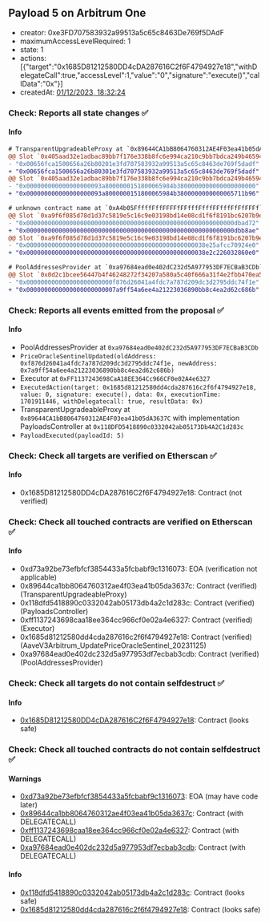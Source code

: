 ## Payload 5 on Arbitrum One

- creator: 0xe3FD707583932a99513a5c65c8463De769f5DAdF
- maximumAccessLevelRequired: 1
- state: 1
- actions: [{"target":"0x1685D81212580DD4cDA287616C2f6F4794927e18","withDelegateCall":true,"accessLevel":1,"value":"0","signature":"execute()","callData":"0x"}]
- createdAt: [01/12/2023, 18:32:24](https://arbiscan.io/tx/0x3ea585b3415974b8d5d7af54c05702e74b730b78794456ca2a8a99dc916ff1b5)

### Check: Reports all state changes :white_check_mark:

#### Info


```diff
# TransparentUpgradeableProxy at `0x89644CA1bB8064760312AE4F03ea41b05dA3637C` with implementation PayloadsController at `0x118DFD5418890c0332042ab05173Db4A2C1d283c`
@@ Slot `0x405aad32e1adbac89bb7f176e338b8fc6e994ca210c9bb7bdca249b465942250` @@
- "0x00656fca1500656a26b80201e3fd707583932a99513a5c65c8463de769f5dadf"
+ "0x00656fca1500656a26b80301e3fd707583932a99513a5c65c8463de769f5dadf"
@@ Slot `0x405aad32e1adbac89bb7f176e338b8fc6e994ca210c9bb7bdca249b465942251` @@
- "0x000000000000000000093a8000000151800065984b3800000000000000000000"
+ "0x000000000000000000093a8000000151800065984b3800000000000065711b96"
```

```diff
# unknown contract name at `0xA4b05FffffFffFFFFfFFfffFfffFFfffFfFfFFFf`
@@ Slot `0xa9f6f085d78d1d37c5819e5c16c9e03198bd14e08cd1f6f8191bc6207b9e9706` @@
- "0x0000000000000000000000000000000000000000000000000000000000dbad72"
+ "0x0000000000000000000000000000000000000000000000000000000000dbb8ae"
@@ Slot `0xa9f6f085d78d1d37c5819e5c16c9e03198bd14e08cd1f6f8191bc6207b9e970b` @@
- "0x00000000000000000000000000000000000000000000000038e25afcc70924e0"
+ "0x00000000000000000000000000000000000000000000000038e2c226032860e0"
```

```diff
# PoolAddressesProvider at `0xa97684ead0e402dC232d5A977953DF7ECBaB3CDb`
@@ Slot `0x0d2c1bcee56447b4f46248272f34207a580a5c40f666a31f4e2fbb470ea53ab8` @@
- "0x000000000000000000000000f876d26041a4fdc7a787d209dc3d2795ddc74f1e"
+ "0x0000000000000000000000007a9ff54a6ee4a21223036890bb8c4ea2d62c686b"
```


### Check: Reports all events emitted from the proposal :white_check_mark:

#### Info

- PoolAddressesProvider at `0xa97684ead0e402dC232d5A977953DF7ECBaB3CDb`
- `PriceOracleSentinelUpdated(oldAddress: 0xf876d26041a4fdc7a787d209dc3d2795ddc74f1e, newAddress: 0x7a9ff54a6ee4a21223036890bb8c4ea2d62c686b)`
- Executor at `0xFF1137243698CaA18EE364Cc966CF0e02A4e6327`
- `ExecutedAction(target: 0x1685d81212580dd4cda287616c2f6f4794927e18, value: 0, signature: execute(), data: 0x, executionTime: 1701911446, withDelegatecall: true, resultData: 0x)`
- TransparentUpgradeableProxy at `0x89644CA1bB8064760312AE4F03ea41b05dA3637C` with implementation PayloadsController at `0x118DFD5418890c0332042ab05173Db4A2C1d283c`
- `PayloadExecuted(payloadId: 5)`

### Check: Check all targets are verified on Etherscan :white_check_mark:

#### Info

- 0x1685D81212580DD4cDA287616C2f6F4794927e18: Contract (not verified)

### Check: Check all touched contracts are verified on Etherscan :white_check_mark:

#### Info

- 0xd73a92be73efbfcf3854433a5fcbabf9c1316073: EOA (verification not applicable)
- 0x89644ca1bb8064760312ae4f03ea41b05da3637c: Contract (verified) (TransparentUpgradeableProxy)
- 0x118dfd5418890c0332042ab05173db4a2c1d283c: Contract (verified) (PayloadsController)
- 0xff1137243698caa18ee364cc966cf0e02a4e6327: Contract (verified) (Executor)
- 0x1685d81212580dd4cda287616c2f6f4794927e18: Contract (verified) (AaveV3Arbitrum_UpdatePriceOracleSentinel_20231125)
- 0xa97684ead0e402dc232d5a977953df7ecbab3cdb: Contract (verified) (PoolAddressesProvider)

### Check: Check all targets do not contain selfdestruct :white_check_mark:

#### Info

- [0x1685D81212580DD4cDA287616C2f6F4794927e18](https://arbiscan.io/address/0x1685D81212580DD4cDA287616C2f6F4794927e18): Contract (looks safe)

### Check: Check all touched contracts do not contain selfdestruct :white_check_mark:

#### Warnings

- [0xd73a92be73efbfcf3854433a5fcbabf9c1316073](https://arbiscan.io/address/0xd73a92be73efbfcf3854433a5fcbabf9c1316073): EOA (may have code later)
- [0x89644ca1bb8064760312ae4f03ea41b05da3637c](https://arbiscan.io/address/0x89644ca1bb8064760312ae4f03ea41b05da3637c): Contract (with DELEGATECALL)
- [0xff1137243698caa18ee364cc966cf0e02a4e6327](https://arbiscan.io/address/0xff1137243698caa18ee364cc966cf0e02a4e6327): Contract (with DELEGATECALL)
- [0xa97684ead0e402dc232d5a977953df7ecbab3cdb](https://arbiscan.io/address/0xa97684ead0e402dc232d5a977953df7ecbab3cdb): Contract (with DELEGATECALL)

#### Info

- [0x118dfd5418890c0332042ab05173db4a2c1d283c](https://arbiscan.io/address/0x118dfd5418890c0332042ab05173db4a2c1d283c): Contract (looks safe)
- [0x1685d81212580dd4cda287616c2f6f4794927e18](https://arbiscan.io/address/0x1685d81212580dd4cda287616c2f6f4794927e18): Contract (looks safe)


